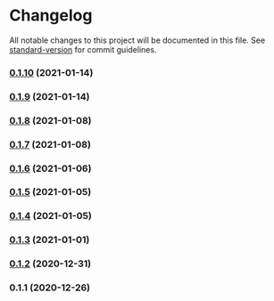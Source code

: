 # Changelog

All notable changes to this project will be documented in this file. See [standard-version](https://github.com/conventional-changelog/standard-version) for commit guidelines.

### [0.1.10](https://github.com/adurc/exposure-react-admin/compare/v0.1.9...v0.1.10) (2021-01-14)

### [0.1.9](https://github.com/adurc/exposure-react-admin/compare/v0.1.8...v0.1.9) (2021-01-14)

### [0.1.8](https://github.com/adurc/exposure-react-admin/compare/v0.1.7...v0.1.8) (2021-01-08)

### [0.1.7](https://github.com/adurc/exposure-react-admin/compare/v0.1.6...v0.1.7) (2021-01-08)

### [0.1.6](https://github.com/adurc/exposure-react-admin/compare/v0.1.5...v0.1.6) (2021-01-06)

### [0.1.5](https://github.com/adurc/exposure-react-admin/compare/v0.1.4...v0.1.5) (2021-01-05)

### [0.1.4](https://github.com/adurc/exposure-react-admin/compare/v0.1.3...v0.1.4) (2021-01-05)

### [0.1.3](https://github.com/adurc/exposure-react-admin/compare/v0.1.2...v0.1.3) (2021-01-01)

### [0.1.2](https://github.com/adurc/exposure-react-admin/compare/v0.1.1...v0.1.2) (2020-12-31)

### 0.1.1 (2020-12-26)
